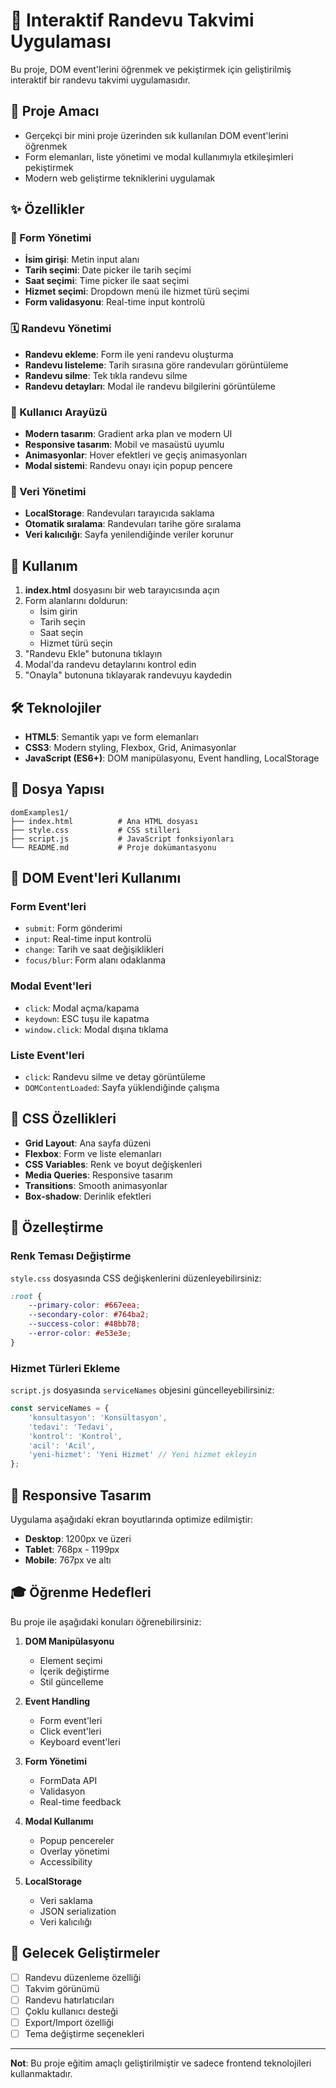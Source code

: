 # 📅 Interaktif Randevu Takvimi Uygulaması

Bu proje, DOM event'lerini öğrenmek ve pekiştirmek için geliştirilmiş interaktif bir randevu takvimi uygulamasıdır.

## 🎯 Proje Amacı

- Gerçekçi bir mini proje üzerinden sık kullanılan DOM event'lerini öğrenmek
- Form elemanları, liste yönetimi ve modal kullanımıyla etkileşimleri pekiştirmek
- Modern web geliştirme tekniklerini uygulamak

## ✨ Özellikler

### 📝 Form Yönetimi
- **İsim girişi**: Metin input alanı
- **Tarih seçimi**: Date picker ile tarih seçimi
- **Saat seçimi**: Time picker ile saat seçimi
- **Hizmet seçimi**: Dropdown menü ile hizmet türü seçimi
- **Form validasyonu**: Real-time input kontrolü

### 🗓️ Randevu Yönetimi
- **Randevu ekleme**: Form ile yeni randevu oluşturma
- **Randevu listeleme**: Tarih sırasına göre randevuları görüntüleme
- **Randevu silme**: Tek tıkla randevu silme
- **Randevu detayları**: Modal ile randevu bilgilerini görüntüleme

### 🎨 Kullanıcı Arayüzü
- **Modern tasarım**: Gradient arka plan ve modern UI
- **Responsive tasarım**: Mobil ve masaüstü uyumlu
- **Animasyonlar**: Hover efektleri ve geçiş animasyonları
- **Modal sistemi**: Randevu onayı için popup pencere

### 💾 Veri Yönetimi
- **LocalStorage**: Randevuları tarayıcıda saklama
- **Otomatik sıralama**: Randevuları tarihe göre sıralama
- **Veri kalıcılığı**: Sayfa yenilendiğinde veriler korunur

## 🚀 Kullanım

1. **index.html** dosyasını bir web tarayıcısında açın
2. Form alanlarını doldurun:
   - İsim girin
   - Tarih seçin
   - Saat seçin
   - Hizmet türü seçin
3. "Randevu Ekle" butonuna tıklayın
4. Modal'da randevu detaylarını kontrol edin
5. "Onayla" butonuna tıklayarak randevuyu kaydedin

## 🛠️ Teknolojiler

- **HTML5**: Semantik yapı ve form elemanları
- **CSS3**: Modern styling, Flexbox, Grid, Animasyonlar
- **JavaScript (ES6+)**: DOM manipülasyonu, Event handling, LocalStorage

## 📁 Dosya Yapısı

```
domExamples1/
├── index.html          # Ana HTML dosyası
├── style.css           # CSS stilleri
├── script.js           # JavaScript fonksiyonları
└── README.md           # Proje dokümantasyonu
```

## 🎯 DOM Event'leri Kullanımı

### Form Event'leri
- `submit`: Form gönderimi
- `input`: Real-time input kontrolü
- `change`: Tarih ve saat değişiklikleri
- `focus/blur`: Form alanı odaklanma

### Modal Event'leri
- `click`: Modal açma/kapama
- `keydown`: ESC tuşu ile kapatma
- `window.click`: Modal dışına tıklama

### Liste Event'leri
- `click`: Randevu silme ve detay görüntüleme
- `DOMContentLoaded`: Sayfa yüklendiğinde çalışma

## 🎨 CSS Özellikleri

- **Grid Layout**: Ana sayfa düzeni
- **Flexbox**: Form ve liste elemanları
- **CSS Variables**: Renk ve boyut değişkenleri
- **Media Queries**: Responsive tasarım
- **Transitions**: Smooth animasyonlar
- **Box-shadow**: Derinlik efektleri

## 🔧 Özelleştirme

### Renk Teması Değiştirme
`style.css` dosyasında CSS değişkenlerini düzenleyebilirsiniz:

```css
:root {
    --primary-color: #667eea;
    --secondary-color: #764ba2;
    --success-color: #48bb78;
    --error-color: #e53e3e;
}
```

### Hizmet Türleri Ekleme
`script.js` dosyasında `serviceNames` objesini güncelleyebilirsiniz:

```javascript
const serviceNames = {
    'konsultasyon': 'Konsültasyon',
    'tedavi': 'Tedavi',
    'kontrol': 'Kontrol',
    'acil': 'Acil',
    'yeni-hizmet': 'Yeni Hizmet' // Yeni hizmet ekleyin
};
```

## 📱 Responsive Tasarım

Uygulama aşağıdaki ekran boyutlarında optimize edilmiştir:
- **Desktop**: 1200px ve üzeri
- **Tablet**: 768px - 1199px
- **Mobile**: 767px ve altı

## 🎓 Öğrenme Hedefleri

Bu proje ile aşağıdaki konuları öğrenebilirsiniz:

1. **DOM Manipülasyonu**
   - Element seçimi
   - İçerik değiştirme
   - Stil güncelleme

2. **Event Handling**
   - Form event'leri
   - Click event'leri
   - Keyboard event'leri

3. **Form Yönetimi**
   - FormData API
   - Validasyon
   - Real-time feedback

4. **Modal Kullanımı**
   - Popup pencereler
   - Overlay yönetimi
   - Accessibility

5. **LocalStorage**
   - Veri saklama
   - JSON serialization
   - Veri kalıcılığı

## 🚀 Gelecek Geliştirmeler

- [ ] Randevu düzenleme özelliği
- [ ] Takvim görünümü
- [ ] Randevu hatırlatıcıları
- [ ] Çoklu kullanıcı desteği
- [ ] Export/Import özelliği
- [ ] Tema değiştirme seçenekleri

---

**Not**: Bu proje eğitim amaçlı geliştirilmiştir ve sadece frontend teknolojileri kullanmaktadır. 